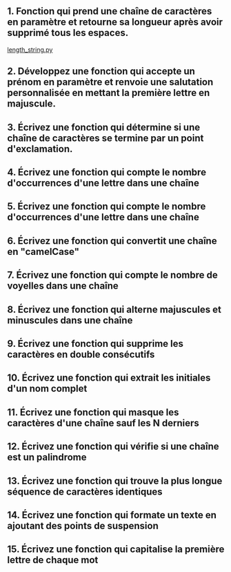 

## 1. Fonction qui prend une chaîne de caractères en paramètre et retourne sa longueur après avoir supprimé tous les espaces.
[length_string.py](length_string.py)
## 2. Développez une fonction qui accepte un prénom en paramètre et renvoie une salutation personnalisée en mettant la première lettre en majuscule.

## 3. Écrivez une fonction qui détermine si une chaîne de caractères se termine par un point d'exclamation.

## 4. Écrivez une fonction qui compte le nombre d'occurrences d'une lettre dans une chaîne

## 5. Écrivez une fonction qui compte le nombre d'occurrences d'une lettre dans une chaîne

## 6. Écrivez une fonction qui convertit une chaîne en "camelCase"

## 7. Écrivez une fonction qui compte le nombre de voyelles dans une chaîne

## 8. Écrivez une fonction qui alterne majuscules et minuscules dans une chaîne

## 9. Écrivez une fonction qui supprime les caractères en double consécutifs

## 10. Écrivez une fonction qui extrait les initiales d'un nom complet

## 11. Écrivez une fonction qui masque les caractères d'une chaîne sauf les N derniers

## 12. Écrivez une fonction qui vérifie si une chaîne est un palindrome

## 13. Écrivez une fonction qui trouve la plus longue séquence de caractères identiques

## 14. Écrivez une fonction qui formate un texte en ajoutant des points de suspension

## 15. Écrivez une fonction qui capitalise la première lettre de chaque mot
